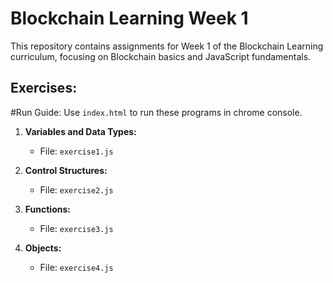 
# Blockchain Learning Week 1

This repository contains assignments for Week 1 of the Blockchain Learning curriculum, focusing on Blockchain basics and JavaScript fundamentals.

## Exercises:
#Run Guide: Use `index.html` to run these programs in chrome console. 

1. **Variables and Data Types:**
   - File: `exercise1.js`

2. **Control Structures:**
   - File: `exercise2.js`

3. **Functions:**
   - File: `exercise3.js`

4. **Objects:**
   - File: `exercise4.js`

